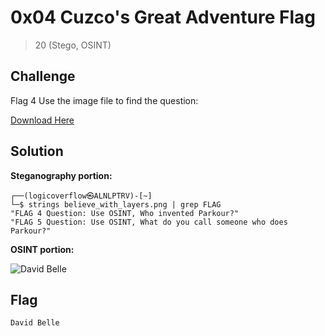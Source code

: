 # 0x04 Cuzco's Great Adventure Flag
> 20 (Stego, OSINT)

## Challenge

Flag 4 Use the image file to find the question:

[Download Here](https://github.com/logicoverflow/ctf/tree/main/sans-new2cyber-ctf/chinchilla/0x04/believe_with_layers.png)

## Solution

**Steganography portion:**

```
┌──(logicoverflow㉿ALNLPTRV)-[~]
└─$ strings believe_with_layers.png | grep FLAG
"FLAG 4 Question: Use OSINT, Who invented Parkour?"
"FLAG 5 Question: Use OSINT, What do you call someone who does Parkour?"
```

**OSINT portion:**

![David Belle](https://github.com/logicoverflow/ctf/tree/main/sans-new2cyber-ctf/chinchilla/0x04/firefox_k4vmQjnON8.png)

## Flag

```David Belle```
